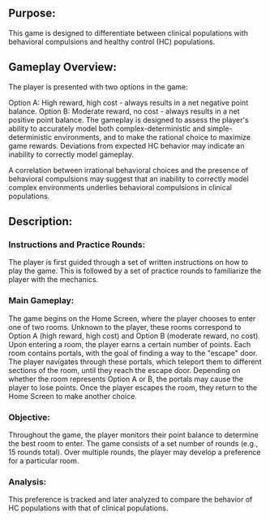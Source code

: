 ## Purpose:

This game is designed to differentiate between clinical populations with behavioral compulsions and healthy control (HC) populations.

## Gameplay Overview:

The player is presented with two options in the game:

Option A: High reward, high cost - always results in a net negative point balance.
Option B: Moderate reward, no cost - always results in a net positive point balance.
The gameplay is designed to assess the player's ability to accurately model both complex-deterministic and simple-deterministic environments, and to make the rational choice to maximize game rewards. Deviations from expected HC behavior may indicate an inability to correctly model gameplay.

A correlation between irrational behavioral choices and the presence of behavioral compulsions may suggest that an inability to correctly model complex environments underlies behavioral compulsions in clinical populations.

## Description:

### Instructions and Practice Rounds:

The player is first guided through a set of written instructions on how to play the game.
This is followed by a set of practice rounds to familiarize the player with the mechanics.

### Main Gameplay:

The game begins on the Home Screen, where the player chooses to enter one of two rooms.
Unknown to the player, these rooms correspond to Option A (high reward, high cost) and Option B (moderate reward, no cost).
Upon entering a room, the player earns a certain number of points.
Each room contains portals, with the goal of finding a way to the "escape" door.
The player navigates through these portals, which teleport them to different sections of the room, until they reach the escape door.
Depending on whether the room represents Option A or B, the portals may cause the player to lose points.
Once the player escapes the room, they return to the Home Screen to make another choice.

### Objective:

Throughout the game, the player monitors their point balance to determine the best room to enter.
The game consists of a set number of rounds (e.g., 15 rounds total).
Over multiple rounds, the player may develop a preference for a particular room.

### Analysis:

This preference is tracked and later analyzed to compare the behavior of HC populations with that of clinical populations.
